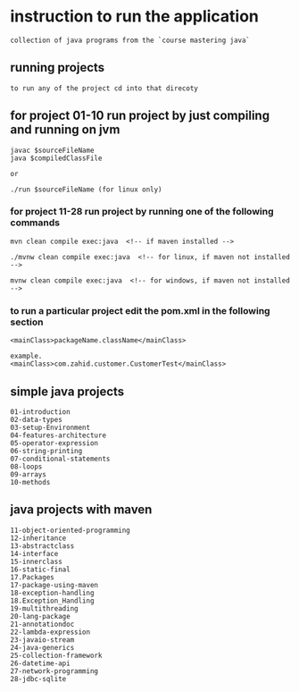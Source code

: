 # instruction to run the application

    collection of java programs from the `course mastering java`

## running projects

    to run any of the project cd into that direcoty

## for project 01-10 run project by just compiling and running on jvm

    javac $sourceFileName
    java $compiledClassFile

    or

    ./run $sourceFileName (for linux only)


### for project 11-28 run project by running one of the following commands

    mvn clean compile exec:java  <!-- if maven installed -->

    ./mvnw clean compile exec:java  <!-- for linux, if maven not installed -->

    mvnw clean compile exec:java  <!-- for windows, if maven not installed -->

### to run a particular project edit the pom.xml in the following section

    <mainClass>packageName.className</mainClass>

    example.
    <mainClass>com.zahid.customer.CustomerTest</mainClass>


## simple java projects 

    01-introduction
    02-data-types
    03-setup-Environment
    04-features-architecture
    05-operator-expression
    06-string-printing
    07-conditional-statements
    08-loops
    09-arrays
    10-methods


## java projects with maven

    11-object-oriented-programming
    12-inheritance
    13-abstractclass
    14-interface
    15-innerclass
    16-static-final
    17.Packages
    17-package-using-maven
    18-exception-handling
    18.Exception_Handling
    19-multithreading
    20-lang-package
    21-annotationdoc
    22-lambda-expression
    23-javaio-stream
    24-java-generics
    25-collection-framework
    26-datetime-api
    27-network-programming
    28-jdbc-sqlite